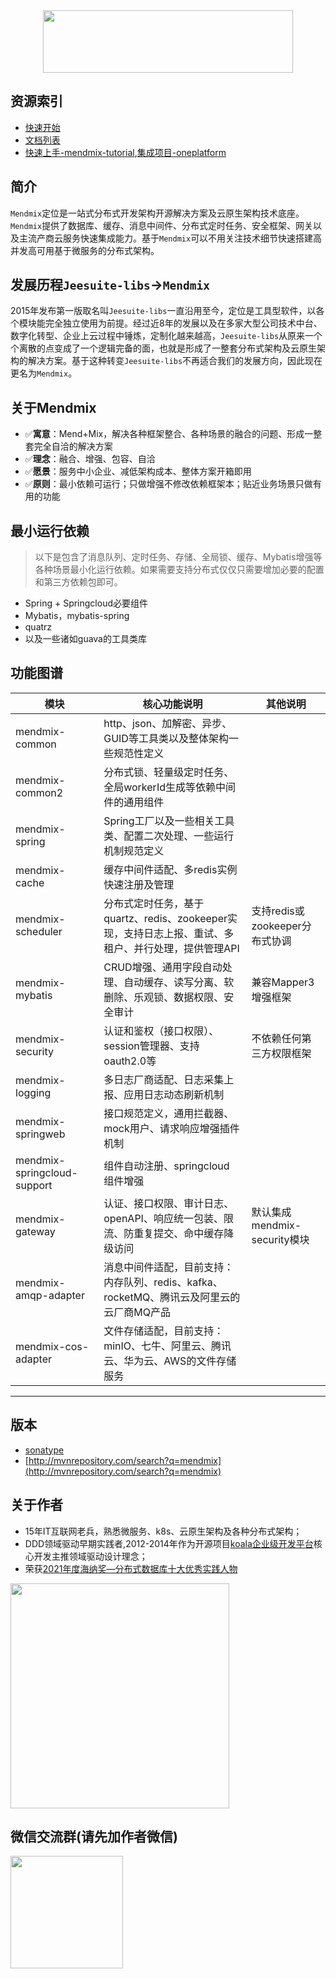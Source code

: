 <div align=center><img src="https://jeesuite.oss-cn-guangzhou.aliyuncs.com/logo.png" width="400" height="100" /></div>

## 资源索引
 - [快速开始](http://docs.jeesuite.com/guide/getting-started.html)
 - [文档列表](http://docs.jeesuite.com/docments/)
 - [快速上手-mendmix-tutorial](https://gitee.com/vakinge/mendmix-tutorial),[集成项目-oneplatform](https://gitee.com/vakinge/oneplatform)
 
## 简介
`Mendmix`定位是一站式分布式开发架构开源解决方案及云原生架构技术底座。`Mendmix`提供了数据库、缓存、消息中间件、分布式定时任务、安全框架、网关以及主流产商云服务快速集成能力。基于`Mendmix`可以不用关注技术细节快速搭建高并发高可用基于微服务的分布式架构。

## 发展历程`Jeesuite-libs`→`Mendmix`
2015年发布第一版取名叫`Jeesuite-libs`一直沿用至今，定位是工具型软件，以各个模块能完全独立使用为前提。经过近8年的发展以及在多家大型公司技术中台、数字化转型、企业上云过程中锤炼，定制化越来越高，`Jeesuite-libs`从原来一个个离散的点变成了一个逻辑完备的面，也就是形成了一整套分布式架构及云原生架构的解决方案。基于这种转变`Jeesuite-libs`不再适合我们的发展方向，因此现在更名为`Mendmix`。

 
## 关于Mendmix
 - &#x2705;**寓意**：Mend+Mix，解决各种框架整合、各种场景的融合的问题、形成一整套完全自洽的解决方案
 - &#x2705;**理念**：融合、增强、包容、自洽
 - &#x2705;**愿景**：服务中小企业、减低架构成本、整体方案开箱即用
 - &#x2705;**原则**：最小依赖可运行；只做增强不修改依赖框架本；贴近业务场景只做有用的功能

## 最小运行依赖
>以下是包含了消息队列、定时任务、存储、全局锁、缓存、Mybatis增强等各种场景最小化运行依赖。如果需要支持分布式仅仅只需要增加必要的配置和第三方依赖包即可。
 - Spring + Springcloud必要组件
 - Mybatis，mybatis-spring
 - quatrz
 - 以及一些诸如guava的工具类库
 
## 功能图谱

模块 | 核心功能说明 | 其他说明
---|---|---
mendmix-common | http、json、加解密、异步、GUID等工具类以及整体架构一些规范性定义|
mendmix-common2 | 分布式锁、轻量级定时任务、全局workerId生成等依赖中间件的通用组件 | 
mendmix-spring | Spring工厂以及一些相关工具类、配置二次处理、一些运行机制规范定义 | 
mendmix-cache | 缓存中间件适配、多redis实例快速注册及管理 | 
mendmix-scheduler | 分布式定时任务，基于quartz、redis、zookeeper实现，支持日志上报、重试、多租户、并行处理，提供管理API |支持redis或zookeeper分布式协调 
mendmix-mybatis | CRUD增强、通用字段自动处理、自动缓存、读写分离、软删除、乐观锁、数据权限、安全审计 | 兼容Mapper3增强框架
mendmix-security | 认证和鉴权（接口权限）、session管理器、支持oauth2.0等 | 不依赖任何第三方权限框架
mendmix-logging | 多日志厂商适配、日志采集上报、应用日志动态刷新机制 |
mendmix-springweb | 接口规范定义，通用拦截器、mock用户、请求响应增强插件机制 | 
mendmix-springcloud-support | 组件自动注册、springcloud 组件增强 | 
mendmix-gateway | 认证、接口权限、审计日志、openAPI、响应统一包装、限流、防重复提交、命中缓存降级访问 | 默认集成mendmix-security模块
mendmix-amqp-adapter | 消息中间件适配，目前支持：内存队列、redis、kafka、rocketMQ、腾讯云及阿里云的云厂商MQ产品 | 
mendmix-cos-adapter | 文件存储适配，目前支持：minIO、七牛、阿里云、腾讯云、华为云、AWS的文件存储服务 | 


---
## 版本
* [sonatype](https://oss.sonatype.org/content/repositories/releases/com/mendmix/) 
* [http://mvnrepository.com/search?q=mendmix](http://mvnrepository.com/search?q=mendmix)

## 关于作者
 - 15年IT互联网老兵，熟悉微服务、k8s、云原生架构及各种分布式架构；
 - DDD领域驱动早期实践者,2012-2014年作为开源项目[koala企业级开发平台](https://gitee.com/openkoala/koala)核心开发主推领域驱动设计理念；
 - 荣获[2021年度海纳奖—分布式数据库十大优秀实践人物](https://baijiahao.baidu.com/s?id=1723175607837258012)

<img src="https://jeesuite.oss-cn-guangzhou.aliyuncs.com/2021-hainajiang.jpeg" width="350" height="360" />
 
 
## 微信交流群(请先加作者微信)
<img src="https://jeesuite.oss-cn-guangzhou.aliyuncs.com/weixin_qrcode.jpeg" width="180" height="180" />